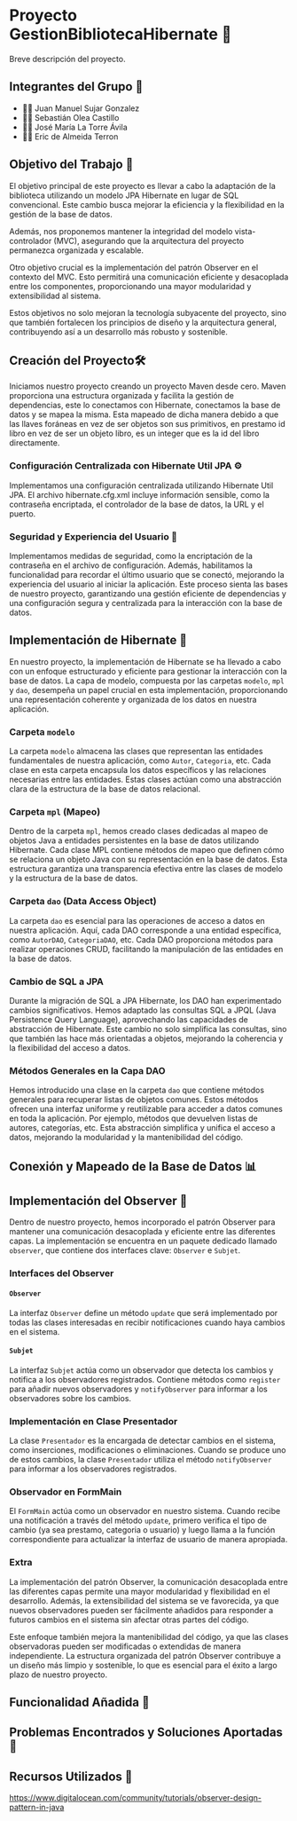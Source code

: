 # Proyecto GestionBibliotecaHibernate 🚀

Breve descripción del proyecto.

## Integrantes del Grupo 👥

- 👨‍💻 Juan Manuel Sujar Gonzalez
- 👨‍💻 Sebastián Olea Castillo
- 👨‍💻 José María La Torre Ávila
- 👨‍💻 Eric de Almeida Terron

## Objetivo del Trabajo 🎯

El objetivo principal de este proyecto es llevar a cabo la adaptación de la biblioteca utilizando un modelo JPA Hibernate en lugar de SQL convencional. Este cambio busca mejorar la eficiencia y la flexibilidad en la gestión de la base de datos.

Además, nos proponemos mantener la integridad del modelo vista-controlador (MVC), asegurando que la arquitectura del proyecto permanezca organizada y escalable.

Otro objetivo crucial es la implementación del patrón Observer en el contexto del MVC. Esto permitirá una comunicación eficiente y desacoplada entre los componentes, proporcionando una mayor modularidad y extensibilidad al sistema.

Estos objetivos no solo mejoran la tecnología subyacente del proyecto, sino que también fortalecen los principios de diseño y la arquitectura general, contribuyendo así a un desarrollo más robusto y sostenible.

 ## Creación del Proyecto🛠️
 
Iniciamos nuestro proyecto creando un proyecto Maven desde cero. Maven proporciona una estructura organizada y facilita la gestión de dependencias, este lo conectamos con Hibernate, conectamos la base de datos y se mapea la misma. Esta mapeado de dicha manera debido a que las llaves foráneas en vez de ser objetos son sus primitivos, en prestamo id libro en vez de ser un objeto libro, es un integer que es la id del libro directamente.
 
### Configuración Centralizada con Hibernate Util JPA ⚙️
Implementamos una configuración centralizada utilizando Hibernate Util JPA. El archivo hibernate.cfg.xml incluye información sensible, como la contraseña encriptada, el controlador de la base de datos, la URL y el puerto.

### Seguridad y Experiencia del Usuario 🔐
Implementamos medidas de seguridad, como la encriptación de la contraseña en el archivo de configuración. Además, habilitamos la funcionalidad para recordar el último usuario que se conectó, mejorando la experiencia del usuario al iniciar la aplicación.
Este proceso sienta las bases de nuestro proyecto, garantizando una gestión eficiente de dependencias y una configuración segura y centralizada para la interacción con la base de datos.



## Implementación de Hibernate 💼

En nuestro proyecto, la implementación de Hibernate se ha llevado a cabo con un enfoque estructurado y eficiente para gestionar la interacción con la base de datos. La capa de modelo, compuesta por las carpetas `modelo`, `mpl` y `dao`, desempeña un papel crucial en esta implementación, proporcionando una representación coherente y organizada de los datos en nuestra aplicación.

### Carpeta `modelo`

La carpeta `modelo` almacena las clases que representan las entidades fundamentales de nuestra aplicación, como `Autor`, `Categoria`, etc. Cada clase en esta carpeta encapsula los datos específicos y las relaciones necesarias entre las entidades. Estas clases actúan como una abstracción clara de la estructura de la base de datos relacional.

### Carpeta `mpl` (Mapeo)

Dentro de la carpeta `mpl`, hemos creado clases dedicadas al mapeo de objetos Java a entidades persistentes en la base de datos utilizando Hibernate. Cada clase MPL contiene métodos de mapeo que definen cómo se relaciona un objeto Java con su representación en la base de datos. Esta estructura garantiza una transparencia efectiva entre las clases de modelo y la estructura de la base de datos.

### Carpeta `dao` (Data Access Object)

La carpeta `dao` es esencial para las operaciones de acceso a datos en nuestra aplicación. Aquí, cada DAO corresponde a una entidad específica, como `AutorDAO`, `CategoriaDAO`, etc. Cada DAO proporciona métodos para realizar operaciones CRUD, facilitando la manipulación de las entidades en la base de datos.

### Cambio de SQL a JPA

Durante la migración de SQL a JPA Hibernate, los DAO han experimentado cambios significativos. Hemos adaptado las consultas SQL a JPQL (Java Persistence Query Language), aprovechando las capacidades de abstracción de Hibernate. Este cambio no solo simplifica las consultas, sino que también las hace más orientadas a objetos, mejorando la coherencia y la flexibilidad del acceso a datos.

### Métodos Generales en la Capa DAO

Hemos introducido una clase en la carpeta `dao` que contiene métodos generales para recuperar listas de objetos comunes. Estos métodos ofrecen una interfaz uniforme y reutilizable para acceder a datos comunes en toda la aplicación. Por ejemplo, métodos que devuelven listas de autores, categorías, etc. Esta abstracción simplifica y unifica el acceso a datos, mejorando la modularidad y la mantenibilidad del código.


## Conexión y Mapeado de la Base de Datos 📊



## Implementación del Observer 🔄

Dentro de nuestro proyecto, hemos incorporado el patrón Observer para mantener una comunicación desacoplada y eficiente entre las diferentes capas. La implementación se encuentra en un paquete dedicado llamado `observer`, que contiene dos interfaces clave: `Observer` e `Subjet`.

### Interfaces del Observer

#### `Observer`

La interfaz `Observer` define un método `update` que será implementado por todas las clases interesadas en recibir notificaciones cuando haya cambios en el sistema.

#### `Subjet`

La interfaz `Subjet` actúa como un observador que detecta los cambios y notifica a los observadores registrados. Contiene métodos como `register` para añadir nuevos observadores y `notifyObserver` para informar a los observadores sobre los cambios.

### Implementación en Clase Presentador

La clase `Presentador` es la encargada de detectar cambios en el sistema, como inserciones, modificaciones o eliminaciones. Cuando se produce uno de estos cambios, la clase `Presentador` utiliza el método `notifyObserver` para informar a los observadores registrados.

### Observador en FormMain

El `FormMain` actúa como un observador en nuestro sistema. Cuando recibe una notificación a través del método `update`, primero verifica el tipo de cambio (ya sea prestamo, categoria o usuario) y luego llama a la función correspondiente para actualizar la interfaz de usuario de manera apropiada.

### Extra

La implementación del patrón Observer, la comunicación desacoplada entre las diferentes capas permite una mayor modularidad y flexibilidad en el desarrollo. Además, la extensibilidad del sistema se ve favorecida, ya que nuevos observadores pueden ser fácilmente añadidos para responder a futuros cambios en el sistema sin afectar otras partes del código.

Este enfoque también mejora la mantenibilidad del código, ya que las clases observadoras pueden ser modificadas o extendidas de manera independiente. La estructura organizada del patrón Observer contribuye a un diseño más limpio y sostenible, lo que es esencial para el éxito a largo plazo de nuestro proyecto.





## Funcionalidad Añadida 🚀




## Problemas Encontrados y Soluciones Aportadas 🚧



## Recursos Utilizados 👥

https://www.digitalocean.com/community/tutorials/observer-design-pattern-in-java


